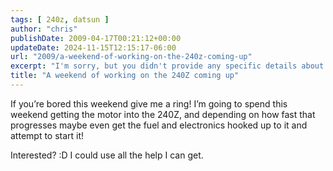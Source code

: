 ```yaml
---
tags: [ 240z, datsun ]
author: "chris"
publishDate: 2009-04-17T00:21:12+00:00
updateDate: 2024-11-15T12:15:17-06:00
url: "2009/a-weekend-of-working-on-the-240z-coming-up"
excerpt: "I'm sorry, but you didn't provide any specific details about the blog post. If you could provide the blog's title or its main theme, it would be very..."
title: "A weekend of working on the 240Z coming up"
---
```


If you’re bored this weekend give me a ring! I’m going to spend this weekend getting the motor into the 240Z, and depending on how fast that progresses maybe even get the fuel and electronics hooked up to it and attempt to start it! 

Interested? :D I could use all the help I can get.
